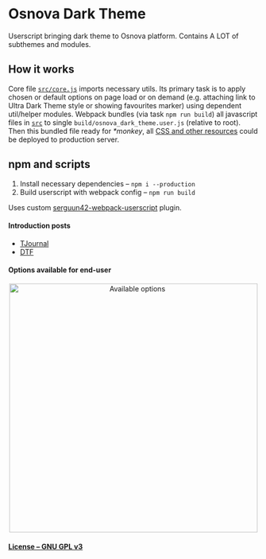 # Osnova Dark Theme
Userscript bringing dark theme to Osnova platform. Contains A LOT of subthemes and modules.

## How it works
Core file [`src/core.js`](./src/core.js) imports necessary utils. Its primary task is to apply chosen or default options on page load or on demand (e.g. attaching link to Ultra Dark Theme style or showing favourites marker) using dependent util/helper modules. Webpack bundles (via task `npm run build`) all javascript files in [`src`](./src) to single `build/osnova_dark_theme.user.js` (relative to root). Then this bundled file ready for _*monkey_, all [CSS and other resources](./resources) could be deployed to production server.

## npm and scripts
1. Install necessary dependencies – `npm i --production`
2. Build userscript with webpack config – `npm run build`

Uses custom [serguun42-webpack-userscript](https://github.com/serguun42/serguun42-webpack-userscript) plugin.

#### Introduction posts
* [TJournal](https://tjournal.ru/137781#darkmode)
* [DTF](https://dtf.ru/666655#darkmode)

#### Options available for end-user
<p align="center">
	<img src="https://leonardo.osnova.io/63bd882f-2503-5e7d-a5ed-70eabd0d5936/" alt="Available options" width="500"/>
</p>

#### [License – GNU GPL v3](./LICENSE)
